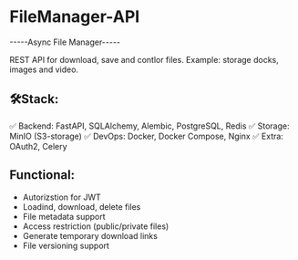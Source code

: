 # FileManager-API
-----Async File Manager-----

REST API for  download, save and contlor files. Example: storage docks, images and video.

## 🛠Stack:
✅ Backend: FastAPI, SQLAlchemy, Alembic, PostgreSQL, Redis
✅ Storage: MinIO (S3-storage)
✅ DevOps: Docker, Docker Compose, Nginx
✅ Extra: OAuth2, Celery

## Functional:
  - Autorizstion for JWT
  - Loadind, download, delete files
  - File metadata support
  - Access restriction (public/private files)
  - Generate temporary download links
  - File versioning support
